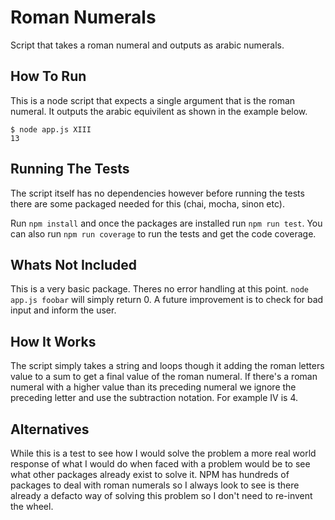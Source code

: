 # Roman Numerals

Script that takes a roman numeral and outputs as arabic numerals.

## How To Run

This is a node script that expects a single argument that is the roman numeral. It outputs the arabic equivilent as shown in the example below.

```
$ node app.js XIII
13
```

## Running The Tests

The script itself has no dependencies however before running the tests there are some packaged needed for this (chai, mocha, sinon etc).

Run `npm install` and once the packages are installed run `npm run test`. You can also run `npm run coverage` to run the tests and get the code coverage.

## Whats Not Included

This is a very basic package. Theres no error handling at this point. `node app.js foobar` will simply return 0. A future improvement is to check for bad input and inform the user.

## How It Works

The script simply takes a string and loops though it adding the roman letters value to a sum to get a final value of the roman numeral. If there's a roman numeral with a higher value than its preceding numeral we ignore the preceding letter and use the subtraction notation. For example IV is 4.

## Alternatives

While this is a test to see how I would solve the problem a more real world response of what I would do when faced with a problem would be to see what other packages already exist to solve it. NPM has hundreds of packages to deal with roman numerals so I always look to see is there already a defacto way of solving this problem so I don't need to re-invent the wheel.

